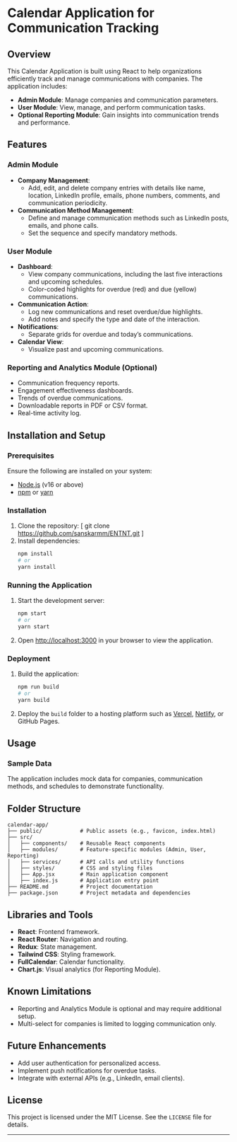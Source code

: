 # Calendar Application for Communication Tracking

## Overview
This Calendar Application is built using React to help organizations efficiently track and manage communications with companies. The application includes:

- **Admin Module**: Manage companies and communication parameters.
- **User Module**: View, manage, and perform communication tasks.
- **Optional Reporting Module**: Gain insights into communication trends and performance.

## Features

### Admin Module
- **Company Management**:
  - Add, edit, and delete company entries with details like name, location, LinkedIn profile, emails, phone numbers, comments, and communication periodicity.
- **Communication Method Management**:
  - Define and manage communication methods such as LinkedIn posts, emails, and phone calls.
  - Set the sequence and specify mandatory methods.

### User Module
- **Dashboard**:
  - View company communications, including the last five interactions and upcoming schedules.
  - Color-coded highlights for overdue (red) and due (yellow) communications.
- **Communication Action**:
  - Log new communications and reset overdue/due highlights.
  - Add notes and specify the type and date of the interaction.
- **Notifications**:
  - Separate grids for overdue and today’s communications.
- **Calendar View**:
  - Visualize past and upcoming communications.

### Reporting and Analytics Module (Optional)
- Communication frequency reports.
- Engagement effectiveness dashboards.
- Trends of overdue communications.
- Downloadable reports in PDF or CSV format.
- Real-time activity log.

## Installation and Setup

### Prerequisites
Ensure the following are installed on your system:
- [Node.js](https://nodejs.org/) (v16 or above)
- [npm](https://www.npmjs.com/) or [yarn](https://yarnpkg.com/)

### Installation
1. Clone the repository:
  [ git clone https://github.com/sanskarmm/ENTNT.git ]
2. Install dependencies:
   ```bash
   npm install
   # or
   yarn install
   ```

### Running the Application
1. Start the development server:
   ```bash
   npm start
   # or
   yarn start
   ```
2. Open [http://localhost:3000](http://localhost:3000) in your browser to view the application.

### Deployment
1. Build the application:
   ```bash
   npm run build
   # or
   yarn build
   ```
2. Deploy the `build` folder to a hosting platform such as [Vercel](https://vercel.com/), [Netlify](https://www.netlify.com/), or GitHub Pages.

## Usage


### Sample Data
The application includes mock data for companies, communication methods, and schedules to demonstrate functionality.

## Folder Structure
```
calendar-app/
├── public/            # Public assets (e.g., favicon, index.html)
├── src/
│   ├── components/    # Reusable React components
│   ├── modules/       # Feature-specific modules (Admin, User, Reporting)
│   ├── services/      # API calls and utility functions
│   ├── styles/        # CSS and styling files
│   ├── App.jsx        # Main application component
│   ├── index.js       # Application entry point
├── README.md          # Project documentation
├── package.json       # Project metadata and dependencies
```

## Libraries and Tools
- **React**: Frontend framework.
- **React Router**: Navigation and routing.
- **Redux**: State management.
- **Tailwind CSS**: Styling framework.
- **FullCalendar**: Calendar functionality.
- **Chart.js**: Visual analytics (for Reporting Module).

## Known Limitations
- Reporting and Analytics Module is optional and may require additional setup.
- Multi-select for companies is limited to logging communication only.

## Future Enhancements
- Add user authentication for personalized access.
- Implement push notifications for overdue tasks.
- Integrate with external APIs (e.g., LinkedIn, email clients).

## License
This project is licensed under the MIT License. See the `LICENSE` file for details.



---

